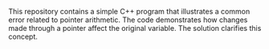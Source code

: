 This repository contains a simple C++ program that illustrates a common error related to pointer arithmetic. The code demonstrates how changes made through a pointer affect the original variable.  The solution clarifies this concept.